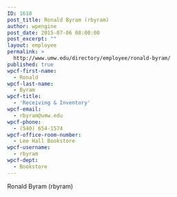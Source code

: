 ```yaml
---
ID: 1618
post_title: Ronald Byram (rbyram)
author: wpengine
post_date: 2015-07-06 08:00:00
post_excerpt: ""
layout: employee
permalink: >
  http://www.umw.edu/directory/employee/ronald-byram/
published: true
wpcf-first-name:
  - Ronald
wpcf-last-name:
  - Byram
wpcf-title:
  - 'Receiving & Inventory'
wpcf-email:
  - rbyram@umw.edu
wpcf-phone:
  - (540) 654-1574
wpcf-office-room-number:
  - Lee Hall Bookstore
wpcf-username:
  - rbyram
wpcf-dept:
  - Bookstore
---
```

Ronald Byram (rbyram)